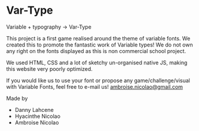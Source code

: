 # Var-Type
Variable + typography -> Var-Type

This project is a first game realised around the theme of variable fonts. We created this to promote the fantastic work of Variable types!
We do not own any right on the fonts displayed as this is non commercial school project.

We used HTML, CSS and a lot of sketchy un-organised native JS, making this website very poorly optimized.

If you would like us to use your font or propose any game/challenge/visual with Variable Fonts, feel free to e-mail us!
ambroise.nicolao@gmail.com

Made by
- Danny Lahcene
- Hyacinthe Nicolao
- Ambroise Nicolao
